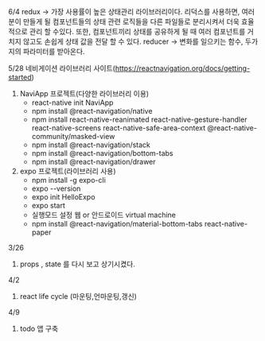 6/4
redux
-> 가장 사용률이 높은 상태관리 라이브러리이다. 리덕스를 사용하면, 여러분이 만들게 될 컴포넌트들의 상태 관련 로직들을 다른 파일들로 분리시켜서 더욱 효율적으로 관리 할 수있다. 또한, 컴포넌트끼리 상태를 공유하게 될 때 여러 컴포넌트를 거치지 않고도 손쉽게 상태 값을 전달 할 수 있다.
reducer
-> 변화를 일으키는 함수, 두가지의 파라미터를 받아온다.

5/28
네비게이션 라이브러리 사이트(https://reactnavigation.org/docs/getting-started)
1. NaviApp 프로젝트(다양한 라이브러리 이용)
    - react-native init NaviApp
    - npm install @react-navigation/native
    - npm install react-native-reanimated react-native-gesture-handler react-native-screens react-native-safe-area-context @react-native-community/masked-view
    - npm install @react-navigation/stack
    - npm install @react-navigation/bottom-tabs
    - npm install @react-navigation/drawer
2. expo 프로젝트(라이브러리 사용)
    - npm install -g expo-cli
    - expo --version
    - expo init HelloExpo
    - expo start
    - 실행모드 설정 웹 or 안드로이드 virtual machine
    - npm install @react-navigation/material-bottom-tabs react-native-paper


3/26
1. props , state 를 다시 보고 상기시켰다.

4/2
1. react life cycle (마운팅,언마운팅,갱신)

4/9
1. todo 앱 구축